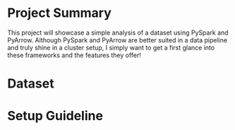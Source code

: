 # Project Summary
This project will showcase a simple analysis of a dataset using PySpark and PyArrow. Although PySpark and PyArrow are better suited in a data pipeline and truly shine in a cluster setup, I simply want to get a first glance into these frameworks and the features they offer!


# Dataset


# Setup Guideline

